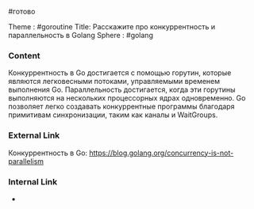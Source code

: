 #готово 

Theme : #goroutine
Title: Расскажите про конкуррентность и параллельность в Golang
Sphere : #golang

### Content

Конкуррентность в Go достигается с помощью горутин, которые являются легковесными потоками, управляемыми временем выполнения Go. Параллельность достигается, когда эти горутины выполняются на нескольких процессорных ядрах одновременно. Go позволяет легко создавать конкуррентные программы благодаря примитивам синхронизации, таким как каналы и WaitGroups.

### External Link

Конкуррентность в Go: https://blog.golang.org/concurrency-is-not-parallelism

### Internal Link

- 